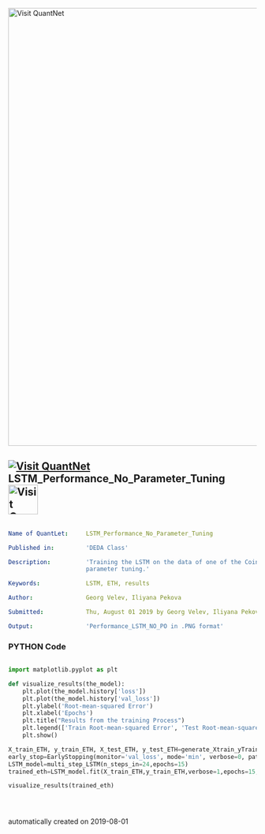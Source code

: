 [<img src="https://github.com/QuantLet/Styleguide-and-FAQ/blob/master/pictures/banner.png" width="888" alt="Visit QuantNet">](http://quantlet.de/)

## [<img src="https://github.com/QuantLet/Styleguide-and-FAQ/blob/master/pictures/qloqo.png" alt="Visit QuantNet">](http://quantlet.de/) **LSTM_Performance_No_Parameter_Tuning** [<img src="https://github.com/QuantLet/Styleguide-and-FAQ/blob/master/pictures/QN2.png" width="60" alt="Visit QuantNet 2.0">](http://quantlet.de/)

```yaml

Name of QuantLet:     LSTM_Performance_No_Parameter_Tuning

Published in:         'DEDA Class'

Description:          'Training the LSTM on the data of one of the Coins (ETH) and analysing the results on the test set without
                      parameter tuning.'

Keywords:             LSTM, ETH, results

Author:               Georg Velev, Iliyana Pekova

Submitted:            Thu, August 01 2019 by Georg Velev, Iliyana Pekova

Output:               'Performance_LSTM_NO_PO in .PNG format'

```

### PYTHON Code
```python

import matplotlib.pyplot as plt

def visualize_results(the_model):
    plt.plot(the_model.history['loss'])
    plt.plot(the_model.history['val_loss'])
    plt.ylabel('Root-mean-squared Error')
    plt.xlabel('Epochs')
    plt.title("Results from the training Process")
    plt.legend(['Train Root-mean-squared Error', 'Test Root-mean-squared Error'], loc='center left', bbox_to_anchor=(1, 0.5))
    plt.show()

X_train_ETH, y_train_ETH, X_test_ETH, y_test_ETH=generate_Xtrain_yTrain_Xtest_Ytest(ETH,0.8,24,24)
early_stop=EarlyStopping(monitor='val_loss', mode='min', verbose=0, patience=10, restore_best_weights=True)
LSTM_model=multi_step_LSTM(n_steps_in=24,epochs=15)
trained_eth=LSTM_model.fit(X_train_ETH,y_train_ETH,verbose=1,epochs=15,validation_data=(X_test_ETH,y_test_ETH))

visualize_results(trained_eth)





```

automatically created on 2019-08-01